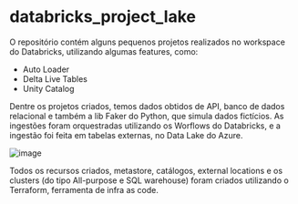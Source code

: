 # databricks_project_lake

O repositório contém alguns pequenos projetos realizados no workspace do Databricks, utilizando algumas features, como: 
- Auto Loader
- Delta Live Tables
- Unity Catalog

Dentre os projetos criados, temos dados obtidos de API, banco de dados relacional e também a lib Faker do Python, que simula dados fictícios. 
As ingestões foram orquestradas utilizando os Worflows do Databricks, e a ingestão foi feita em tabelas externas, no Data Lake do Azure. 

![image](https://github.com/brunclopes-lab/databricks_project_lake/assets/156497494/0b510b08-2f15-4af6-a5ce-578af2c08dcb)

Todos os recursos criados, metastore, catálogos, external locations e os clusters (do tipo All-purpose e SQL warehouse) foram criados utilizando o Terraform, ferramenta de 
infra as code.
